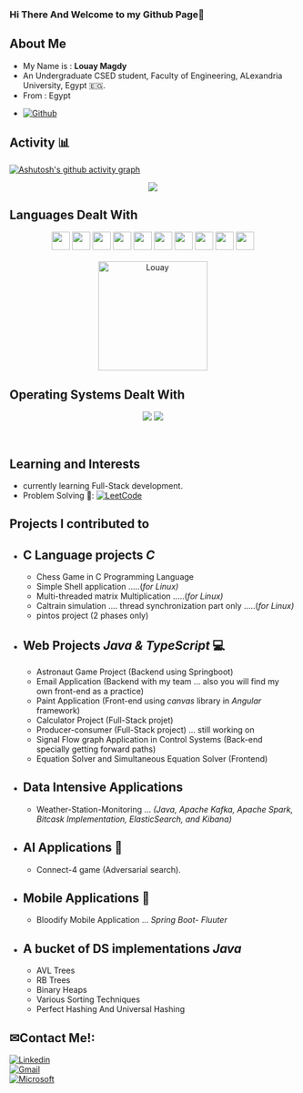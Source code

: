 ### Hi There And Welcome to my Github Page👋
## About Me 
* My Name is : **Louay Magdy**
* An Undergraduate CSED student, Faculty of Engineering, ALexandria University, Egypt 🇪🇬.
* From : Egypt
<!-- * ![Profile views](https://visitor-badge.glitch.me/badge?page_id=LouayMagdy) -->
* [![Github](https://img.shields.io/github/followers/LouayMagdy?label=Follow&style=social)](https://github.com/LouayMagdy)


## Activity 📊
[![Ashutosh's github activity graph](https://github-readme-activity-graph.cyclic.app/graph?username=LouayMagdy&bg_color=0d0d0d&color=41b9e1&line=a2a0a1&point=1badc0&area=true&hide_border=true)](https://github.com/ashutosh00710/github-readme-activity-graph)

<p align="center"><img src="https://github-readme-stats.vercel.app/api?username=LouayMagdy&langs_count=12&show_icons=true&locale=en&layout=compact&theme=transparent"/></p>

 ## Languages Dealt With 
<p align="center">
<a><img width ='32px' src ='https://raw.githubusercontent.com/rahulbanerjee26/githubAboutMeGenerator/main/icons/java.svg'></a>
<a><img width ='32px' src ='https://raw.githubusercontent.com/rahulbanerjee26/githubAboutMeGenerator/main/icons/python.svg'></a>
<a> <img width ='32px' src ='https://raw.githubusercontent.com/rahulbanerjee26/githubAboutMeGenerator/main/icons/c.svg'> </a>
<a> <img width ='32px' src ='https://raw.githubusercontent.com/rahulbanerjee26/githubAboutMeGenerator/main/icons/cpp.svg'> </a>
<a><img width ='32px' src ='https://raw.githubusercontent.com/rahulbanerjee26/githubAboutMeGenerator/main/icons/scala.svg'></a>
<a> <img width ='32px' src ='https://raw.githubusercontent.com/rahulbanerjee26/githubAboutMeGenerator/main/icons/javascript.svg'></a>
<a><img width ='32px' src ='https://raw.githubusercontent.com/rahulbanerjee26/githubAboutMeGenerator/main/icons/css.svg'></a>
<a><img width ='32px' src ='https://raw.githubusercontent.com/rahulbanerjee26/githubAboutMeGenerator/main/icons/html.svg'></a>
<a><img width ='32px' src ='https://raw.githubusercontent.com/rahulbanerjee26/githubAboutMeGenerator/main/icons/flutter.svg'></a>
<a href= https://github.com/Aditya664?tab=repositories&q=&type=&language=reactjs&sort= > <img width ='32px' src ='https://raw.githubusercontent.com/rahulbanerjee26/githubAboutMeGenerator/main/icons/reactjs.svg'> </a>
</br></br>
<img src="https://github-readme-stats.vercel.app/api/top-langs?username=LouayMagdy&langs_count=12&show_icons=true&locale=en&layout=compact&theme=dark" alt="Louay" height="192px"/>
</p>

<!-- <a href= https://github.com/Aditya664?tab=repositories&q=&type=&language=python&sort= > <img width ='32px' src ='https://raw.githubusercontent.com/rahulbanerjee26/githubAboutMeGenerator/main/icons/python.svg'> </a> -->

<!-- <a href= https://github.com/Aditya664?tab=repositories&q=&type=&language=cpp&sort= > <img width ='32px' src ='https://raw.githubusercontent.com/rahulbanerjee26/githubAboutMeGenerator/main/icons/cpp.svg'> </a>
<a href= https://github.com/Aditya664?tab=repositories&q=&type=&language=sqlite&sort= > <img width ='32px' src ='https://raw.githubusercontent.com/rahulbanerjee26/githubAboutMeGenerator/main/icons/sqlite.svg'> </a>
<a href= https://github.com/Aditya664?tab=repositories&q=&type=&language=pytorch&sort= > <img width ='32px' src ='https://raw.githubusercontent.com/rahulbanerjee26/githubAboutMeGenerator/main/icons/pytorch.svg'> </a> -->
<!-- <a href= https://github.com/Aditya664?tab=repositories&q=&type=&language=android&sort= > <img width ='32px' src ='https://raw.githubusercontent.com/rahulbanerjee26/githubAboutMeGenerator/main/icons/android.svg'> </a> -->
## Operating Systems Dealt With
<p align="center">
   <a href="#"><img src="https://img.shields.io/badge/Ubuntu-E95420?style=plastic&logo=ubuntu&logoColor=white"></a>
   <a href="#"><img src="https://img.shields.io/badge/Windows-0078D6?style=plastic&logo=windows&logoColor=dark"></a>
</p>
</br>

## Learning and Interests
* currently learning Full-Stack development.
* Problem Solving 🧠:
 </t><a href="https://leetcode.com/LouayMagdy/">
  <img
    alt=" LeetCode "
    src="https://img.shields.io/badge/-LeetCode-FFA116?style=for-the-badge&logo=LeetCode&logoColor=black"
  />
 </a></br>
  

## Projects I contributed to

* C Language projects _**C**_ 
   ----------------
   - Chess Game in C Programming Language
   - Simple Shell application .....(_for Linux)_
   - Multi-threaded matrix Multiplication .....(_for Linux)_
   - Caltrain simulation .... thread synchronization part only .....(_for Linux)_
   - pintos project (2 phases only)

* Web Projects _**Java & TypeScript**_ 💻
   ----------
   - Astronaut Game Project (Backend using Springboot)
   - Email Application (Backend with my team ... also you will find my own front-end as a practice)
   - Paint Application (Front-end using _canvas_ library in _Angular_ framework)
   - Calculator Project (Full-Stack projet)
   - Producer-consumer (Full-Stack project) ... still working on
   - Signal Flow graph Application in Control Systems (Back-end specially getting forward paths)
   - Equation Solver and Simultaneous Equation Solver (Frontend)
* Data Intensive Applications
  -------------
  - Weather-Station-Monitoring ... _(Java, Apache Kafka, Apache Spark, Bitcask Implementation, ElasticSearch, and Kibana)_ 
* AI Applications 🤖
  ---------------
  - Connect-4 game (Adversarial search).
         
* Mobile Applications 📱
  ---------
   - Bloodify Mobile Application ... _Spring Boot_- _Fluuter_   
* A bucket of DS implementations _**Java**_
  -------------------------
  - AVL Trees
  - RB Trees
  - Binary Heaps
  - Various Sorting Techniques
  - Perfect Hashing And Universal Hashing

## ✉Contact Me!:
<a href="https://www.linkedin.com/in/louay-magdy-b0a723201/">
  <img
    alt="Linkedin"
    src="https://img.shields.io/badge/linkedin-0077B5?logo=linkedin&logoColor=white&style=for-the-badge"
  />
</a> </br>
<a href= "https://mail.google.com/mail/u/0/#inbox?compose=VpCqJXKBhfNkWwZfrghGdmNDJCLGmfwbbGhzdfSxzgztHhMNVljnsPfcLdbGSRLkPtPbFQq">
  <img
    alt="Gmail"
    src="https://img.shields.io/badge/gmail-FFFFFF?logo=gmail&logoColor=red&style=for-the-badge"
  />
</a></br>
<a href="https://mail.google.com/mail/u/0/#inbox?compose=VpCqJXKBhfNkWwZfrghGdmNDJCLGmfwbbGhzdfSxzgztHhMNVljnsPfcLdbGSRLkPtPbFQq">
  <img
    alt="Microsoft"
    src="https://img.shields.io/badge/microsoft-FFFFFF?logo=microsoft&logoColor=black&style=for-the-badge"
  />
</a></br>



<!--
**LouayMagdy/LouayMagdy** is a ✨ _special_ ✨ repository because its `README.md` (this file) appears on your GitHub profile.

Here are some ideas to get you started:

- 🔭 I’m currently working on ...
- 🌱 I’m currently learning ...
- 👯 I’m looking to collaborate on ...
- 🤔 I’m looking for help with ...
- 💬 Ask me about ...
- 📫 How to reach me: ...
- 😄 Pronouns: ...
- ⚡ Fun fact: ...
-->
